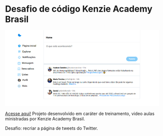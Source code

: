 # Desafio de código Kenzie Academy Brasil

![Preview](./.github/preview.png)

[Acesse aqui!]()
Projeto desenvolvido em caráter de treinamento, video aulas ministradas por Kenzie Academy Brasil.

Desafio: recriar a página de tweets do Twitter.
